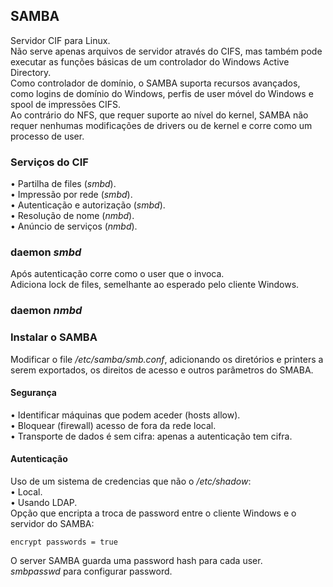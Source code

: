 ## SAMBA
Servidor CIF para Linux.
<br>
Não serve apenas arquivos de servidor através do CIFS, mas também pode executar as funções básicas  de um controlador do Windows Active Directory.
<br>
Como controlador de domínio, o SAMBA suporta recursos avançados, como logins de domínio do Windows, perfis de user móvel do Windows e spool de impressões CIFS.
<br>
Ao contrário do NFS, que requer suporte ao nível do kernel, SAMBA não requer nenhumas modificações de drivers ou de kernel e corre como um processo de user.

### Serviços do CIF
• Partilha de files (*smbd*). <br>
• Impressão por rede (*smbd*). <br>
• Autenticação e autorização (*smbd*). <br>
• Resolução de nome (*nmbd*). <br>
• Anúncio de serviços (*nmbd*).

### daemon *smbd*
Após autenticação corre como o user que o invoca.
<br>
Adiciona lock de files, semelhante ao esperado pelo cliente Windows.

### daemon *nmbd*

### Instalar o SAMBA
Modificar o file */etc/samba/smb.conf*, adicionando os diretórios e printers a serem exportados, os direitos de acesso e outros parâmetros do SMABA.

#### Segurança
• Identificar máquinas que podem aceder (hosts allow). <br>
• Bloquear (firewall) acesso de fora da rede local. <br>
• Transporte de dados é sem cifra: apenas a autenticação tem cifra.

#### Autenticação
Uso de um sistema de credencias que não o */etc/shadow*: <br>
• Local. <br>
• Usando LDAP.
<br>
Opção que encripta a troca de password entre o cliente Windows e o servidor do SAMBA:

    encrypt passwords = true

O server SAMBA guarda uma password hash para cada user.
<br>
*smbpasswd* para configurar password.
